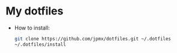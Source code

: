 My dotfiles
========


- How to install:

  ```bash
  git clone https://github.com/jpmx/dotfiles.git ~/.dotfiles 
  ~/.dotfiles/install
  ```
